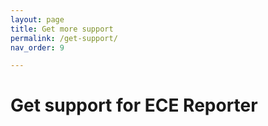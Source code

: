 ```yaml
---
layout: page
title: Get more support
permalink: /get-support/
nav_order: 9

---
```


# Get support for ECE Reporter

